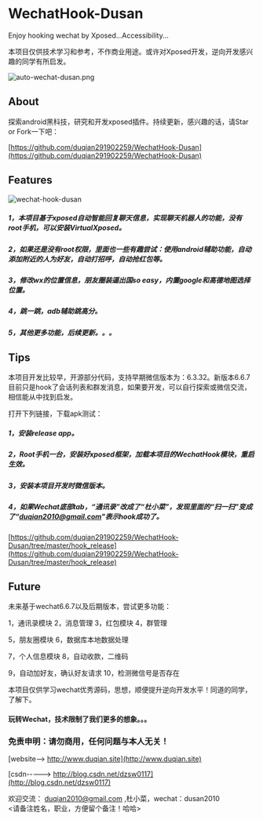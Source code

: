 # WechatHook-Dusan
Enjoy hooking wechat by Xposed...Accessibility...

本项目仅供技术学习和参考，不作商业用途。或许对Xposed开发，逆向开发感兴趣的同学有所启发。


![auto-wechat-dusan.png](http://upload-images.jianshu.io/upload_images/2001922-59bb02f4ed2cfe65.png?imageMogr2/auto-orient/strip%7CimageView2/2/w/1240)


## About 

探索android黑科技，研究和开发xposed插件。持续更新，感兴趣的话，请Star or Fork一下吧：

[https://github.com/duqian291902259/WechatHook-Dusan](https://github.com/duqian291902259/WechatHook-Dusan)

## Features

![wechat-hook-dusan](https://github.com/duqian291902259/WechatHook-Dusan/blob/master/screenshot/wechat-hook-dusan.png)


##### 1，本项目基于xposed自动智能回复聊天信息，实现聊天机器人的功能，没有root手机，可以安装VirtualXposed。

##### 2，如果还是没有root权限，里面也一些有趣尝试：使用android辅助功能，自动添加附近的人为好友，自动打招呼，自动抢红包等。

##### 3，修改wx的位置信息，朋友圈装逼出国so easy，内置google和高德地图选择位置。

##### 4，跳一跳，adb辅助跳高分。

##### 5，其他更多功能，后续更新。。。


## Tips
本项目开发比较早，开源部分代码，支持早期微信版本为：6.3.32。新版本6.6.7目前只是hook了会话列表和群发消息，如果要开发，可以自行探索或微信交流，相信能从中找到启发。

打开下列链接，下载apk测试：
##### 1，安装release app。

##### 2，Root手机一台，安装好xposed框架，加载本项目的WechatHook模块，重启生效。

##### 3，安装本项目开发时微信版本。

##### 4，如果Wechat底部tab，“通讯录”改成了“杜小菜”，发现里面的“扫一扫”变成了“duqian2010@gmail.com"表示hook成功了。

[https://github.com/duqian291902259/WechatHook-Dusan/tree/master/hook_release](https://github.com/duqian291902259/WechatHook-Dusan/tree/master/hook_release)

## Future

未来基于wechat6.6.7以及后期版本，尝试更多功能：

1，通讯录模块 2，消息管理 3，红包模块 4，群管理 

5，朋友圈模块 6，数据库本地数据处理

7，个人信息模块 8，自动收款，二维码 

9，自动加好友，确认好友请求 10，检测微信号是否存在 

本项目仅供学习wechat优秀源码，思想，顺便提升逆向开发水平！同道的同学，了解下。

#### 玩转Wechat，技术限制了我们更多的想象。。。

### 免责申明：请勿商用，任何问题与本人无关！

[website-->  http://www.duqian.site](http://www.duqian.site)

[csdn----->  http://blog.csdn.net/dzsw0117](http://blog.csdn.net/dzsw0117)

欢迎交流：
duqian2010@gmail.com ,杜小菜，wechat：dusan2010  
<请备注姓名，职业，方便留个备注！哈哈>


